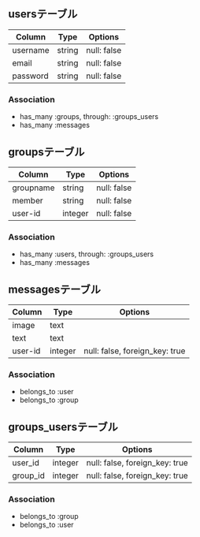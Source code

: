 ## usersテーブル

|Column|Type|Options|
|------|----|-------|
|username|string|null: false|
|email|string|null: false|
|password|string|null: false|

### Association
- has_many :groups,    through:   :groups_users
- has_many :messages


## groupsテーブル

|Column|Type|Options|
|------|----|-------|
|groupname|string|null: false|
|member|string|null: false|
|user-id|integer|null: false|

### Association
- has_many :users,    through:    :groups_users
- has_many :messages


## messagesテーブル

|Column|Type|Options|
|------|----|-------|
|image|text||
|text|text||
|user-id|integer|null: false, foreign_key: true|

### Association
- belongs_to :user
- belongs_to :group


## groups_usersテーブル

|Column|Type|Options|
|------|----|-------|
|user_id|integer|null: false, foreign_key: true|
|group_id|integer|null: false, foreign_key: true|

### Association
- belongs_to :group
- belongs_to :user